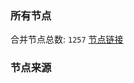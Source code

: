 ### 所有节点
合并节点总数: `1257`
[节点链接](https://raw.githubusercontent.com/rzhy1/11/master/sub/sub_merge_base64.txt)

### 节点来源